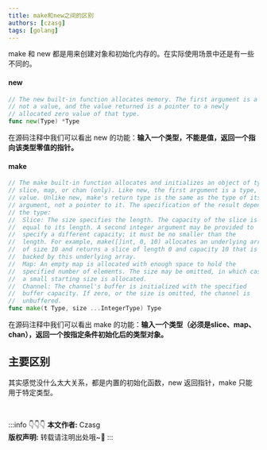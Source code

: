 ```yaml
---
title: make和new之间的区别
authors: [czasg]
tags: [golang]
---
```


make 和 new 都是用来创建对象和初始化内存的。在实际使用场景中还是有一些不同的。

<!--truncate-->

#### new
```go title="new 源码注释"
// The new built-in function allocates memory. The first argument is a type,
// not a value, and the value returned is a pointer to a newly
// allocated zero value of that type.
func new(Type) *Type
```
在源码注释中我们可以看出 new 的功能：**输入一个类型，不能是值，返回一个指向该类型零值的指针。**

#### make
```go title="make 源码注释"
// The make built-in function allocates and initializes an object of type
// slice, map, or chan (only). Like new, the first argument is a type, not a
// value. Unlike new, make's return type is the same as the type of its
// argument, not a pointer to it. The specification of the result depends on
// the type:
//	Slice: The size specifies the length. The capacity of the slice is
//	equal to its length. A second integer argument may be provided to
//	specify a different capacity; it must be no smaller than the
//	length. For example, make([]int, 0, 10) allocates an underlying array
//	of size 10 and returns a slice of length 0 and capacity 10 that is
//	backed by this underlying array.
//	Map: An empty map is allocated with enough space to hold the
//	specified number of elements. The size may be omitted, in which case
//	a small starting size is allocated.
//	Channel: The channel's buffer is initialized with the specified
//	buffer capacity. If zero, or the size is omitted, the channel is
//	unbuffered.
func make(t Type, size ...IntegerType) Type
```
在源码注释中我们可以看出 make 的功能：**输入一个类型（必须是slice、map、chan），返回一个按指定条件初始化后的类型对象。**

## 主要区别
其实感觉没什么太大关系，都是内置的初始化函数，new 返回指针，make 只能用于特定类型。


<br/>

:::info 👇👇👇
**本文作者:** Czasg    
**版权声明:** 转载请注明出处哦~👮‍
:::
